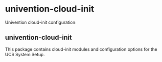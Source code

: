 # univention-cloud-init
Univention cloud-init configuration

## univention-cloud-init
This package contains cloud-init modules and configuration options for the UCS System Setup.
